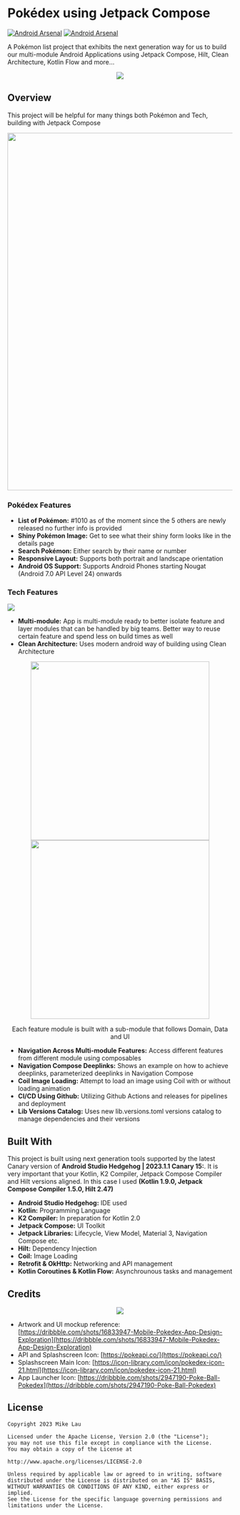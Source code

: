 # Pokédex using Jetpack Compose
[![Android Arsenal](https://img.shields.io/badge/X-mike14u-blue.svg)](https://www.x.com/mike14u)
[![Android Arsenal](https://img.shields.io/badge/Github-mike14u-ff69b4.svg)](https://github.com/mike14u)

A Pokémon list project that exhibits the next generation way for us to build our multi-module Android Applications using Jetpack Compose, Hilt, Clean Architecture, Kotlin Flow and more...

<p align="center">
<img src="https://raw.githubusercontent.com/mike14u/pokedex/main/images/showcase.png" />
</p>

## Overview

This project will be helpful for many things both Pokémon and Tech, building with Jetpack Compose

<img src="https://raw.githubusercontent.com/mike14u/pokedex/main/images/gif.gif" height="800" />

### Pokédex Features
* **List of Pokémon:** #1010 as of the moment since the 5 others are newly released no further info is provided
* **Shiny Pokémon Image:** Get to see what their shiny form looks like in the details page
* **Search Pokémon:** Either search by their name or number
* **Responsive Layout:** Supports both portrait and landscape orientation
* **Android OS Support:** Supports Android Phones starting Nougat (Android 7.0 API Level 24) onwards

### Tech Features
<img src="https://raw.githubusercontent.com/mike14u/pokedex/main/images/directory.png" />

* **Multi-module:** App is multi-module ready to better isolate feature and layer modules that can be handled by big teams. Better way to reuse certain feature and spend less on build times as well
* **Clean Architecture:** Uses modern android way of building using Clean Architecture

<p align="center">
<img src="https://encrypted-tbn0.gstatic.com/images?q=tbn:ANd9GcQPxJYFYDDFI8-kdeuQrCEkocLizXyUhbsTyQ" width="400"/>
<img src="https://developer.android.com/static/topic/libraries/architecture/images/mad-arch-overview.png" width="400"/>
</p>
<p align="center">
Each feature module is built with a sub-module that follows Domain, Data and UI
</p>

* **Navigation Across Multi-module Features:** Access different features from different module using composables
* **Navigation Compose Deeplinks:** Shows an example on how to achieve deeplinks, parameterized deeplinks in Navigation Compose
* **Coil Image Loading:** Attempt to load an image using Coil with or without loading animation
* **CI/CD Using Github:** Utilizing Github Actions and releases for pipelines and deployment
* **Lib Versions Catalog:** Uses new lib.versions.toml versions catalog to manage dependencies and their versions

## Built With

This project is built using next generation tools supported by the latest Canary version of **Android Studio Hedgehog | 2023.1.1 Canary 15:**. It is very important that your Kotlin, K2 Compiler, Jetpack Compose Compiler and Hilt versions aligned. In this case I used **(Kotlin 1.9.0, Jetpack Compose Compiler 1.5.0, Hilt 2.47)**

* **Android Studio Hedgehog:** IDE used
* **Kotlin:** Programming Language
* **K2 Compiler:** In preparation for Kotlin 2.0
* **Jetpack Compose:** UI Toolkit
* **Jetpack Libraries:** Lifecycle, View Model, Material 3, Navigation Compose etc.
* **Hilt:** Dependency Injection
* **Coil:** Image Loading
* **Retrofit & OkHttp:** Networking and API management
* **Kotlin Coroutines & Kotlin Flow:** Asynchrounous tasks and management

## Credits

<p align="center">
<img src="https://cdn.dribbble.com/users/1767024/screenshots/16833947/media/c9ba6952aa78a2e8365a9c03c1feec41.jpg?resize=1000x750&vertical=center" />
</p>

* Artwork and UI mockup reference: [https://dribbble.com/shots/16833947-Mobile-Pokedex-App-Design-Exploration](https://dribbble.com/shots/16833947-Mobile-Pokedex-App-Design-Exploration)
* API and Splashscreen Icon: [https://pokeapi.co/](https://pokeapi.co/)
* Splashscreen Main Icon: [https://icon-library.com/icon/pokedex-icon-21.html](https://icon-library.com/icon/pokedex-icon-21.html)
* App Launcher Icon: [https://dribbble.com/shots/2947190-Poke-Ball-Pokedex](https://dribbble.com/shots/2947190-Poke-Ball-Pokedex)

## License

```
Copyright 2023 Mike Lau

Licensed under the Apache License, Version 2.0 (the "License");
you may not use this file except in compliance with the License.
You may obtain a copy of the License at

http://www.apache.org/licenses/LICENSE-2.0

Unless required by applicable law or agreed to in writing, software
distributed under the License is distributed on an "AS IS" BASIS,
WITHOUT WARRANTIES OR CONDITIONS OF ANY KIND, either express or implied.
See the License for the specific language governing permissions and
limitations under the License.
```